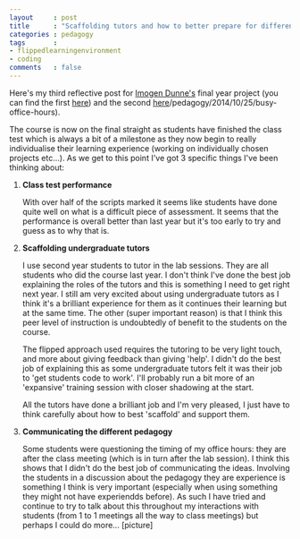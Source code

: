 ```yaml
---
layout     : post
title      : "Scaffolding tutors and how to better prepare for different pedagogies"
categories : pedagogy
tags       :
- flippedlearningenvironment
- coding
comments   : false
---
```


Here's my third reflective post for [Imogen Dunne's](http://vincent-knight.com/research/students/current/2014/09/30/Imogen-Dunne/) final year project (you can find the first [here]({{site.baseurl}}/pedagogy/2014/10/13/reflecting-on-a-first-week-of-learning/)) and the second [here]({{site.baseurl}})/pedagogy/2014/10/25/busy-office-hours).

The course is now on the final straight as students have finished the class test which is always a bit of a milestone as they now begin to really individualise their learning experience (working on individually chosen projects etc...). As we get to this point I've got 3 specific things I've been thinking about:

1. **Class test performance**

    With over half of the scripts marked it seems like students have done quite well on what is a difficult piece of assessment.
    It seems that the performance is overall better than last year but it's too early to try and guess as to why that is.

2. **Scaffolding undergraduate tutors**

    I use second year students to tutor in the lab sessions.
    They are all students who did the course last year.
    I don't think I've done the best job explaining the roles of the tutors and this is something I need to get right next year.
    I still am very excited about using undergraduate tutors as I think it's a brilliant experience for them as it continues their learning but at the same time.
    The other (super important reason) is that I think this peer level of instruction is undoubtedly of benefit to the students on the course.

    The flipped approach used requires the tutoring to be very light touch, and more about giving feedback than giving 'help'.
    I didn't do the best job of explaining this as some undergraduate tutors felt it was their job to 'get students code to work'.
    I'll probably run a bit more of an 'expansive' training session with closer shadowing at the start.

    All the tutors have done a brilliant job and I'm very pleased, I just have to think carefully about how to best 'scaffold' and support them.

3. **Communicating the different pedagogy**

    Some students were questioning the timing of my office hours: they are after the class meeting (which is in turn after the lab session).
    I think this shows that I didn't do the best job of communicating the ideas.
    Involving the students in a discussion about the pedagogy they are experience is something I think is very important (especially when using something they might not have experiendds before).
    As such I have tried and continue to try to talk about this throughout my interactions with students (from 1 to 1 meetings all the way to class meetings) but perhaps I could do more...
    [picture]
